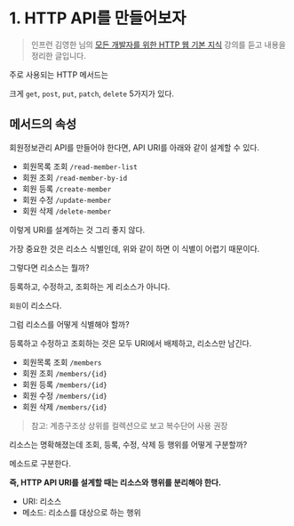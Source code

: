 # 1. HTTP API를 만들어보자

> 인프런 김영한 님의 [모든 개발자를 위한 HTTP 웹 기본 지식](https://www.inflearn.com/course/http-%EC%9B%B9-%EB%84%A4%ED%8A%B8%EC%9B%8C%ED%81%AC) 강의를 듣고 내용을 정리한 글입니다.

주로 사용되는 HTTP 메서드는

크게 `get`, `post`, `put`, `patch`, `delete` 5가지가 있다.

## 메서드의 속성

회원정보관리 API를 만들어야 한다면, API URI를 아래와 같이 설계할 수 있다.

- 회원목록 조회 `/read-member-list`
- 회원 조회 `/read-member-by-id`
- 회원 등록 `/create-member`
- 회원 수정 `/update-member`
- 회원 삭제 `/delete-member`

이렇게 URI를 설계하는 것 그리 좋지 않다.

가장 중요한 것은 리소스 식별인데, 위와 같이 하면 이 식별이 어렵기 때문이다.

그렇다면 리소스는 뭘까?

등록하고, 수정하고, 조회하는 게 리소스가 아니다.

`회원`이 리소스다.

그럼 리소스를 어떻게 식별해야 할까?

등록하고 수정하고 조회하는 것은 모두 URI에서 배제하고, 리소스만 남긴다.

- 회원목록 조회 `/members`
- 회원 조회 `/members/{id}`
- 회원 등록 `/members/{id}`
- 회원 수정 `/members/{id}`
- 회원 삭제 `/members/{id}`

> 참고: 계층구조상 상위를 컬렉션으로 보고 복수단어 사용 권장

리소스는 명확해졌는데 조회, 등록, 수정, 삭제 등 행위를 어떻게 구분할까?

메소드로 구분한다.

**즉, HTTP API URI를 설계할 때는 리소스와 행위를 분리해야 한다.**

- URI: 리소스
- 메소드: 리소스를 대상으로 하는 행위
